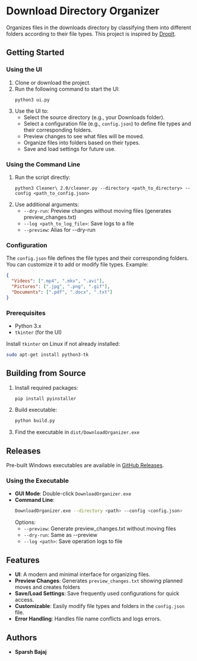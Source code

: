 # Download Directory Organizer

Organizes files in the downloads directory by classifying them into different folders according to their file types. This project is inspired by [DropIt](http://dropit.sourceforge.net/).

## Getting Started

### Using the UI

1. Clone or download the project.
2. Run the following command to start the UI:
   ```
   python3 ui.py
   ```
3. Use the UI to:
   - Select the source directory (e.g., your Downloads folder).
   - Select a configuration file (e.g., `config.json`) to define file types and their corresponding folders.
   - Preview changes to see what files will be moved.
   - Organize files into folders based on their types.
   - Save and load settings for future use.

### Using the Command Line

1. Run the script directly:
   ```
   python3 Cleaner\ 2.0/cleaner.py --directory <path_to_directory> --config <path_to_config.json>
   ```
2. Use additional arguments:
   - `--dry-run`: Preview changes without moving files (generates preview_changes.txt)
   - `--log <path_to_log_file>`: Save logs to a file
   - `--preview`: Alias for --dry-run

### Configuration

The `config.json` file defines the file types and their corresponding folders. You can customize it to add or modify file types. Example:
```json
{
  "Videos": [".mp4", ".mkv", ".avi"],
  "Pictures": [".jpg", ".png", ".gif"],
  "Documents": [".pdf", ".docx", ".txt"]
}
```

### Prerequisites

- Python 3.x
- `tkinter` (for the UI)

Install `tkinter` on Linux if not already installed:
```bash
sudo apt-get install python3-tk
```

## Building from Source

1. Install required packages:
   ```bash
   pip install pyinstaller
   ```
2. Build executable:
   ```bash
   python build.py
   ```
3. Find the executable in `dist/DownloadOrganizer.exe`

## Releases

Pre-built Windows executables are available in [GitHub Releases](https://github.com/yourusername/Download-Directory-Organizer/releases).

### Using the Executable

- **GUI Mode**: Double-click `DownloadOrganizer.exe`
- **Command Line**:
  ```bash
  DownloadOrganizer.exe --directory <path> --config <config.json>
  ```
  Options:
  - `--preview`: Generate preview_changes.txt without moving files
  - `--dry-run`: Same as --preview
  - `--log <path>`: Save operation logs to file

## Features

- **UI**: A modern and minimal interface for organizing files.
- **Preview Changes**: Generates `preview_changes.txt` showing planned moves and creates folders
- **Save/Load Settings**: Save frequently used configurations for quick access.
- **Customizable**: Easily modify file types and folders in the `config.json` file.
- **Error Handling**: Handles file name conflicts and logs errors.

## Authors

- **Sparsh Bajaj** 
